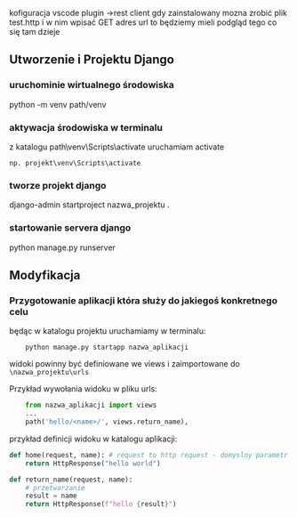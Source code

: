 kofiguracja vscode 
plugin ->rest client
gdy zainstalowany mozna zrobić plik test.http 
i w nim wpisać GET adres url
to będziemy mieli podgląd tego co się tam dzieje 



## Utworzenie i Projektu Django
### uruchominie wirtualnego środowiska
python -m venv path/venv

### aktywacja środowiska w terminalu
z katalogu path\venv\Scripts\activate
uruchamiam activate

```np. projekt\venv\Scripts\activate```

### tworze projekt django

django-admin startproject nazwa_projektu .

### startowanie servera django

python manage.py runserver


## Modyfikacja

### Przygotowanie aplikacji która służy do jakiegoś konkretnego celu

będąc w katalogu projektu uruchamiamy w terminalu:
```
    python manage.py startapp nazwa_aplikacji
```

widoki powinny być definiowane we views i zaimportowane do `````\nazwa_projektu\urls`````

Przykład wywołania widoku w pliku urls:
``` python
    from nazwa_aplikacji import views
    ...
    path('hello/<name>/', views.return_name),
```

przykład definicji widoku w katalogu aplikacji:


```python
def home(request, name): # request to http request - domyslny parametr funkcji
    return HttpResponse("hello world")

def return_name(request, name):
    # przetwarzanie 
    result = name
    return HttpResponse(f"hello {result}")


```

